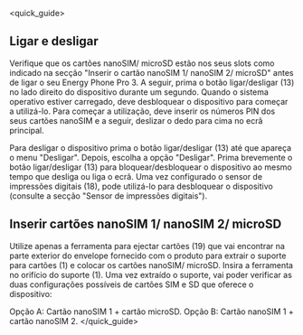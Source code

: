 <quick_guide>
## Ligar e desligar

Verifique que os cartões nanoSIM/ microSD estão nos seus slots como indicado na secção "Inserir o cartão nanoSIM 1/ nanoSIM 2/ microSD" antes de ligar o seu Energy Phone Pro 3. A seguir, prima o botão ligar/desligar (13) no lado direito do dispositivo durante um segundo.  Quando o sistema operativo estiver carregado, deve desbloquear o dispositivo para começar a utilizá-lo. Para começar a utilização, deve inserir os números PIN dos seus cartões nanoSIM e a seguir, deslizar o dedo para cima no ecrã principal.

Para desligar o dispositivo prima o botão ligar/desligar (13) até que apareça o menu "Desligar". Depois, escolha a opção "Desligar". Prima brevemente o botão ligar/desligar (13) para bloquear/desbloquear o dispositivo ao mesmo tempo que desliga ou liga o ecrã. Uma vez configurado o sensor de impressões digitais (18), pode utilizá-lo para desbloquear o dispositivo (consulte a secção "Sensor de impressões digitais").


## Inserir cartões nanoSIM 1/ nanoSIM 2/ microSD

Utilize apenas a ferramenta para ejectar cartões (19) que vai encontrar na parte exterior do envelope fornecido com o produto para extrair o suporte para cartões (1) e colocar os cartões nanoSIM/ microSD. Insira a ferramenta no orifício do suporte (1). Uma vez extraído o suporte, vai poder verificar as duas configurações possíveis de cartões SIM e SD que oferece o dispositivo:

Opção A: Cartão nanoSIM 1 + cartão microSD.
Opção B: Cartão nanoSIM 1 + cartão nanoSIM 2.
</quick_guide>
